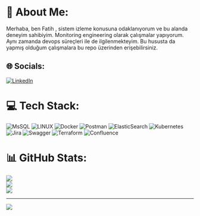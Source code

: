 # 💫 About Me:
Merhaba, ben Fatih , sistem izleme konusuna odaklanıyorum ve bu alanda deneyim sahibiyim. Monitoring engineering olarak çalışmalar yapıyorum. Aynı zamanda devops süreçleri ile de ilgilenmekteyim. Bu hususta da yapmış olduğum çalışmalara bu repo üzerinden erişebilirsiniz.


## 🌐 Socials:
[![LinkedIn](https://img.shields.io/badge/LinkedIn-%230077B5.svg?logo=linkedin&logoColor=white)](https://linkedin.com/in/fatih-aydin-rept) 

# 💻 Tech Stack:
![MsSQL](https://img.shields.io/badge/mssql-%2300f.svg?style=for-the-badge&logo=mysql&logoColor=white) ![LINUX](https://img.shields.io/badge/Linux-FCC624?style=for-the-badge&logo=linux&logoColor=black) ![Docker](https://img.shields.io/badge/docker-%230db7ed.svg?style=for-the-badge&logo=docker&logoColor=white) ![Postman](https://img.shields.io/badge/Postman-FF6C37?style=for-the-badge&logo=postman&logoColor=white) ![ElasticSearch](https://img.shields.io/badge/-ElasticSearch-005571?style=for-the-badge&logo=elasticsearch) ![Kubernetes](https://img.shields.io/badge/kubernetes-%23326ce5.svg?style=for-the-badge&logo=kubernetes&logoColor=white) ![Jira](https://img.shields.io/badge/jira-%230A0FFF.svg?style=for-the-badge&logo=jira&logoColor=white) ![Swagger](https://img.shields.io/badge/-Swagger-%23Clojure?style=for-the-badge&logo=swagger&logoColor=white) ![Terraform](https://img.shields.io/badge/terraform-%235835CC.svg?style=for-the-badge&logo=terraform&logoColor=white) ![Confluence](https://img.shields.io/badge/confluence-%23172BF4.svg?style=for-the-badge&logo=confluence&logoColor=white)
# 📊 GitHub Stats:
![](https://github-readme-stats.vercel.app/api?username=fatihaydnrepo&theme=dark&hide_border=false&include_all_commits=false&count_private=false)<br/>
![](https://github-readme-streak-stats.herokuapp.com/?user=fatihaydnrepo&theme=dark&hide_border=false)<br/>
![](https://github-readme-stats.vercel.app/api/top-langs/?username=fatihaydnrepo&theme=dark&hide_border=false&include_all_commits=false&count_private=false&layout=compact)

---
[![](https://visitcount.itsvg.in/api?id=fatihaydnrepo&icon=0&color=0)](https://visitcount.itsvg.in)

<!-- Proudly created with GPRM ( https://gprm.itsvg.in ) -->
